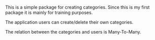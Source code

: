 This is a simple package for creating categories. Since this is my first package it is mainly for training purposes.

The application users can create/delete their own categories.

The relation between the categories and users is Many-To-Many.
